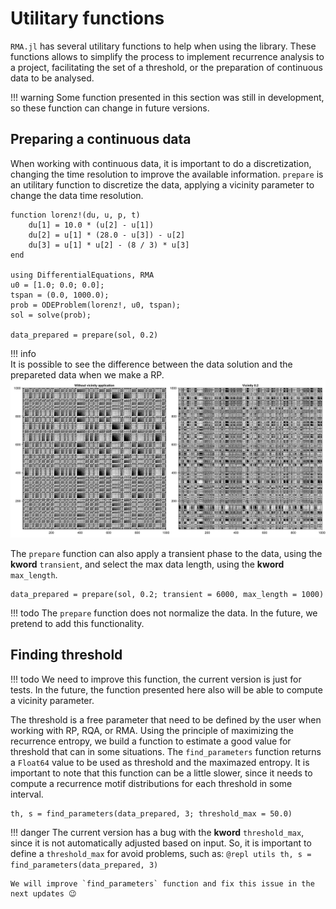 # Utilitary functions

`RMA.jl` has several utilitary functions to help when using the library. These functions allows to simplify the process to implement recurrence analysis to a project, facilitating the set of a threshold, or the preparation of continuous data to be analysed.

!!! warning
    Some function presented in this section was still in development, so these function can change in future versions.

## Preparing a continuous data
When working with continuous data, it is important to do a discretization, changing the time resolution to improve the available information. `prepare` is an utilitary function to discretize the data, applying a vicinity parameter to change the data time resolution.
```@repl utils
function lorenz!(du, u, p, t)
    du[1] = 10.0 * (u[2] - u[1])
    du[2] = u[1] * (28.0 - u[3]) - u[2]
    du[3] = u[1] * u[2] - (8 / 3) * u[3]
end

using DifferentialEquations, RMA
u0 = [1.0; 0.0; 0.0];
tspan = (0.0, 1000.0);
prob = ODEProblem(lorenz!, u0, tspan);
sol = solve(prob);

data_prepared = prepare(sol, 0.2)
```

!!! info    
    It is possible to see the difference between the data solution and the prepareted data when we make a RP.
    ![RP without vicinity application and with vicinity](assets/figure_4.png)

The `prepare` function can also apply a transient phase to the data, using the **kword** `transient`, and select the max data length, using the **kword** `max_length`.
```@repl utils
data_prepared = prepare(sol, 0.2; transient = 6000, max_length = 1000)
```

!!! todo
    The `prepare` function does not normalize the data. In the future, we pretend to add this functionality.

##  Finding threshold
!!! todo
    We need to improve this function, the current version is just for tests. In the future, the function presented here also will be able to compute a vicinity parameter.

The threshold is a free parameter that need to be defined by the user when working with RP, RQA, or RMA. Using the principle of maximizing the recurrence entropy, we build a function to estimate a good value for threshold that can in some situations. The `find_parameters` function returns a `Float64` value to be used as threshold and the maximazed entropy. It is important to note that this function can be a little slower, since it needs to compute a recurrence motif distributions for each threshold in some interval.

```@repl utils
th, s = find_parameters(data_prepared, 3; threshold_max = 50.0)
```

!!! danger
    The current version has a bug with the **kword** `threshold_max`, since it is not automatically adjusted based on input. So, it is important to define a `threshold_max` for avoid problems, such as:
    ```@repl utils
    th, s = find_parameters(data_prepared, 3)
    ```

    We will improve `find_parameters` function and fix this issue in the next updates 😉